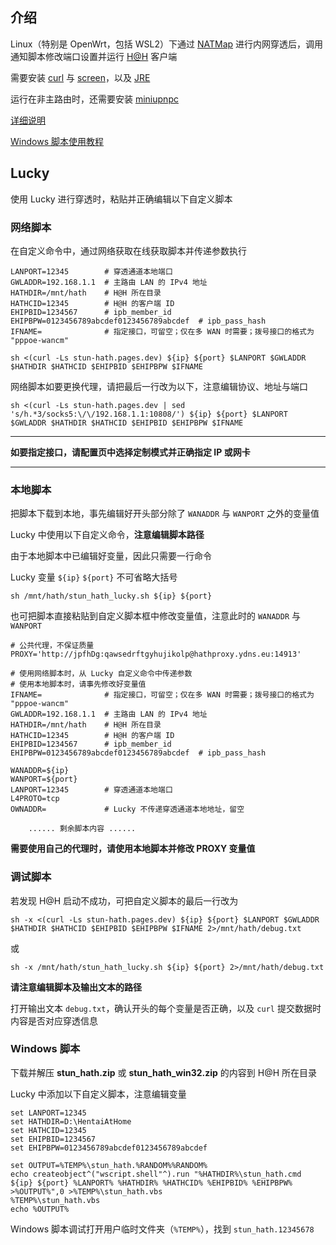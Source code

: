 ## 介绍

Linux（特别是 OpenWrt，包括 WSL2）下通过 [NATMap](https://github.com/heiher/natmap) 进行内网穿透后，调用通知脚本修改端口设置并运行 [H@H](https://ehwiki.org/wiki/Hentai@Home) 客户端

需要安装 [curl](https://curl.se/) 与 [screen](https://www.gnu.org/software/screen/)，以及 [JRE](https://docs.oracle.com/goldengate/1212/gg-winux/GDRAD/java.htm)

运行在非主路由时，还需要安装 [miniupnpc](http://miniupnp.free.fr/)

[详细说明](https://www.bilibili.com/read/cv35051332/)

[Windows 脚本使用教程](https://www.bilibili.com/read/cv36825243/)

## Lucky

使用 Lucky 进行穿透时，粘贴并正确编辑以下自定义脚本

### 网络脚本

在自定义命令中，通过网络获取在线获取脚本并传递参数执行

```
LANPORT=12345        # 穿透通道本地端口
GWLADDR=192.168.1.1  # 主路由 LAN 的 IPv4 地址
HATHDIR=/mnt/hath    # H@H 所在目录
HATHCID=12345        # H@H 的客户端 ID
EHIPBID=1234567      # ipb_member_id
EHIPBPW=0123456789abcdef0123456789abcdef  # ipb_pass_hash
IFNAME=              # 指定接口，可留空；仅在多 WAN 时需要；拨号接口的格式为 "pppoe-wancm"

sh <(curl -Ls stun-hath.pages.dev) ${ip} ${port} $LANPORT $GWLADDR $HATHDIR $HATHCID $EHIPBID $EHIPBPW $IFNAME
```

网络脚本如要更换代理，请把最后一行改为以下，注意编辑协议、地址与端口

`sh <(curl -Ls stun-hath.pages.dev | sed 's/h.*3/socks5:\/\/192.168.1.1:10808/') ${ip} ${port} $LANPORT $GWLADDR $HATHDIR $HATHCID $EHIPBID $EHIPBPW $IFNAME`

--------------------------------------------------------

**如要指定接口，请配置页中选择定制模式并正确指定 IP 或网卡**

--------------------------------------------------------

### 本地脚本

把脚本下载到本地，事先编辑好开头部分除了 `WANADDR` 与 `WANPORT` 之外的变量值

Lucky 中使用以下自定义命令，**注意编辑脚本路径**

由于本地脚本中已编辑好变量，因此只需要一行命令

Lucky 变量 `${ip}` `${port}` 不可省略大括号

```
sh /mnt/hath/stun_hath_lucky.sh ${ip} ${port}
```

也可把脚本直接粘贴到自定义脚本框中修改变量值，注意此时的 `WANADDR` 与 `WANPORT`

```
# 公共代理，不保证质量
PROXY='http://jpfhDg:qawsedrftgyhujikolp@hathproxy.ydns.eu:14913'

# 使用网络脚本时，从 Lucky 自定义命令中传递参数
# 使用本地脚本时，请事先修改好变量值
IFNAME=              # 指定接口，可留空；仅在多 WAN 时需要；拨号接口的格式为 "pppoe-wancm"
GWLADDR=192.168.1.1  # 主路由 LAN 的 IPv4 地址
HATHDIR=/mnt/hath    # H@H 所在目录
HATHCID=12345        # H@H 的客户端 ID
EHIPBID=1234567      # ipb_member_id
EHIPBPW=0123456789abcdef0123456789abcdef  # ipb_pass_hash

WANADDR=${ip}
WANPORT=${port}
LANPORT=12345        # 穿透通道本地端口
L4PROTO=tcp
OWNADDR=             # Lucky 不传递穿透通道本地地址，留空

    ...... 剩余脚本内容 ......
```

**需要使用自己的代理时，请使用本地脚本并修改 PROXY 变量值**

### 调试脚本

若发现 H@H 启动不成功，可把自定义脚本的最后一行改为

`sh -x <(curl -Ls stun-hath.pages.dev) ${ip} ${port} $LANPORT $GWLADDR $HATHDIR $HATHCID $EHIPBID $EHIPBPW $IFNAME 2>/mnt/hath/debug.txt`

或

`sh -x /mnt/hath/stun_hath_lucky.sh ${ip} ${port} 2>/mnt/hath/debug.txt`

**请注意编辑脚本及输出文本的路径**

打开输出文本 `debug.txt`，确认开头的每个变量是否正确，以及 `curl` 提交数据时内容是否对应穿透信息

### Windows 脚本

下载并解压 **stun_hath.zip** 或 **stun_hath_win32.zip** 的内容到 H@H 所在目录

Lucky 中添加以下自定义脚本，注意编辑变量

```
set LANPORT=12345
set HATHDIR=D:\HentaiAtHome
set HATHCID=12345
set EHIPBID=1234567
set EHIPBPW=0123456789abcdef0123456789abcdef

set OUTPUT=%TEMP%\stun_hath.%RANDOM%%RANDOM%
echo createobject^("wscript.shell"^).run "%HATHDIR%\stun_hath.cmd ${ip} ${port} %LANPORT% %HATHDIR% %HATHCID% %EHIPBID% %EHIPBPW% >%OUTPUT%",0 >%TEMP%\stun_hath.vbs
%TEMP%\stun_hath.vbs
echo %OUTPUT%
```

Windows 脚本调试打开用户临时文件夹（`%TEMP%`），找到 `stun_hath.12345678`
